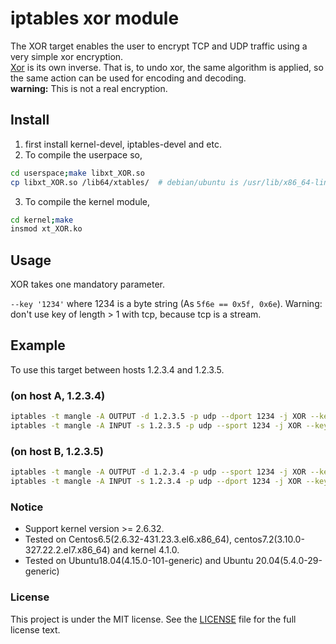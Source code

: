 iptables xor module
===================
The XOR target enables the user to encrypt TCP and UDP traffic using a very simple xor encryption.  
[Xor](https://en.wikipedia.org/wiki/XOR_cipher) is its own inverse. That is, to undo xor, the same algorithm is applied, so the same action can be used for encoding and decoding.  
**warning:** This is not a real encryption.


## Install
1. first install kernel-devel, iptables-devel and etc.
2. To compile the userpace so,
```bash
cd userspace;make libxt_XOR.so
cp libxt_XOR.so /lib64/xtables/  # debian/ubuntu is /usr/lib/x86_64-linux-gnu/xtables/
```
3. To compile the kernel module,
```bash
cd kernel;make
insmod xt_XOR.ko
```

## Usage

XOR takes one mandatory parameter.  

`--key '1234'` where 1234 is a byte string (As `5f6e == 0x5f, 0x6e`). Warning: don't use key of length > 1 with tcp, because tcp is a stream.

## Example

To use this target between hosts 1.2.3.4 and 1.2.3.5.

### (on host A, 1.2.3.4)
```bash
iptables -t mangle -A OUTPUT -d 1.2.3.5 -p udp --dport 1234 -j XOR --key 6142
iptables -t mangle -A INPUT -s 1.2.3.5 -p udp --sport 1234 -j XOR --key 6142
```

### (on host B, 1.2.3.5)
```bash
iptables -t mangle -A OUTPUT -d 1.2.3.4 -p udp --sport 1234 -j XOR --key 6142
iptables -t mangle -A INPUT -s 1.2.3.4 -p udp --dport 1234 -j XOR --key 6142
```

### Notice
* Support kernel version >= 2.6.32.
* Tested on Centos6.5(2.6.32-431.23.3.el6.x86_64), centos7.2(3.10.0-327.22.2.el7.x86_64) and kernel 4.1.0.
* Tested on Ubuntu18.04(4.15.0-101-generic) and Ubuntu 20.04(5.4.0-29-generic)

### License

This project is under the MIT license. See the [LICENSE](LICENSE) file for the full license text.
